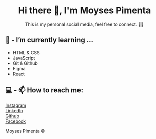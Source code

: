 ### 
<h1 align="center">Hi there 👋, I'm Moyses Pimenta </h1>

<p align="center">
This is my personal social media, feel free to connect. 👨‍💻<br/>
</p>

## 🚀 - I’m currently learning ...

- HTML & CSS
- JavaScript
- Git & Github
- Figma
- React


## 💻 - 📫 How to reach me: 
[Instagram](<https://www.instagram.com/moysespimenta/>)<br>
[LinkedIn](<https://www.linkedin.com/in/mosheyowork/>)<br>
[Github](<https://github.com/MoysesPimenta>)<br>
[Facebook](<https://www.facebook.com/benmuyalmoshe>)<br>


Moyses Pimenta ©️
